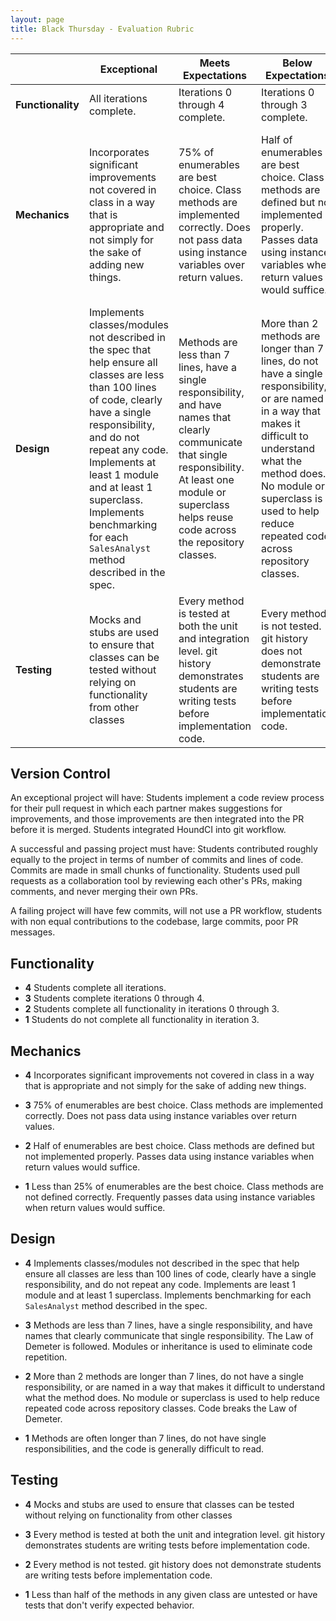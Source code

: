 ```yaml
---
layout: page
title: Black Thursday - Evaluation Rubric
---
```



<br> | Exceptional  | Meets Expectations | Below Expectations | Well Below Expectations
-- | --- | --- | --- | ---
**Functionality** | All iterations complete. | Iterations 0 through 4 complete. | Iterations 0 through 3 complete. | Iteration 3 not complete.
**Mechanics** |  Incorporates significant improvements not covered in class in a way that is appropriate and not simply for the sake of adding new things. | 75% of enumerables are best choice. Class methods are implemented correctly. Does not pass data using instance variables over return values.  | Half of enumerables are best choice. Class methods are defined but not implemented properly. Passes data using instance variables when return values would suffice. | Less than 25% of enumerables are the best choice. Class methods are not defined correctly. Frequently passes data using instance variables when return values would suffice.
**Design** | Implements classes/modules not described in the spec that help ensure all classes are less than 100 lines of code, clearly have a single responsibility, and do not repeat any code. Implements at least 1 module and at least 1 superclass. Implements benchmarking for each `SalesAnalyst` method described in the spec. | Methods are less than 7 lines, have a single responsibility, and have names that clearly communicate that single responsibility. At least one module or superclass helps reuse code across the repository classes. | More than 2 methods are longer than 7 lines, do not have a single responsibility, or are named in a way that makes it difficult to understand what the method does. No module or superclass is used to help reduce repeated code across repository classes.  |  Methods are often longer than 7 lines, do not have single responsibilities, and the code is generally difficult to read.
**Testing** | Mocks and stubs are used to ensure that classes can be tested without relying on functionality from other classes | Every method is tested at both the unit and integration level. git history demonstrates students are writing tests before implementation code. | Every method is not tested. git history does not demonstrate students are writing tests before implementation code. |  Less than half of the methods in any given class are untested or have tests that don't verify expected behavior.

## Version Control

An exceptional project will have: Students implement a code review process for their pull request in which each partner makes suggestions for improvements, and those improvements are then integrated into the PR before it is merged. Students integrated HoundCI into git workflow.

A successful and passing project must have: Students contributed roughly equally to the project in terms of number of commits and lines of code. Commits are made in small chunks of functionality. Students used pull requests as a collaboration tool by reviewing each other's PRs, making comments, and never merging their own PRs.

A failing project will have few commits, will not use a PR workflow, students with non equal contributions to the codebase, large commits, poor PR messages.

## Functionality

* **4** Students complete all iterations.
* **3** Students complete iterations 0 through 4.
* **2** Students complete all functionality in iterations 0 through 3.
* **1** Students do not complete all functionality in iteration 3.

## Mechanics

* **4** Incorporates significant improvements not covered in class in a way that is appropriate and not simply for the sake of adding new things.

* **3** 75% of enumerables are best choice. Class methods are implemented correctly. Does not pass data using instance variables over return values.

* **2** Half of enumerables are best choice. Class methods are defined but not implemented properly. Passes data using instance variables when return values would suffice.

* **1** Less than 25% of enumerables are the best choice. Class methods are not defined correctly. Frequently passes data using instance variables when return values would suffice.


## Design

* **4** Implements classes/modules not described in the spec that help ensure all classes are less than 100 lines of code, clearly have a single responsibility, and do not repeat any code. Implements are least 1 module and at least 1 superclass. Implements benchmarking for each `SalesAnalyst` method described in the spec.

* **3** Methods are less than 7 lines, have a single responsibility, and have names that clearly communicate that single responsibility. The Law of Demeter is followed. Modules or inheritance is used to eliminate code repetition.

* **2** More than 2 methods are longer than 7 lines, do not have a single responsibility, or are named in a way that makes it difficult to understand what the method does. No module or superclass is used to help reduce repeated code across repository classes. Code breaks the Law of Demeter.

* **1** Methods are often longer than 7 lines, do not have single responsibilities, and the code is generally difficult to read.

## Testing

* **4** Mocks and stubs are used to ensure that classes can be tested without relying on functionality from other classes

* **3** Every method is tested at both the unit and integration level. git history demonstrates students are writing tests before implementation code.

* **2** Every method is not tested. git history does not demonstrate students are writing tests before implementation code.

* **1** Less than half of the methods in any given class are untested or have tests that don't verify expected behavior.

